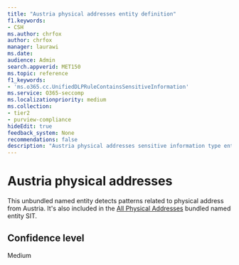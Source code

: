 ```yaml
---
title: "Austria physical addresses entity definition"
f1.keywords:
- CSH
ms.author: chrfox
author: chrfox
manager: laurawi
ms.date:
audience: Admin
search.appverid: MET150
ms.topic: reference
f1_keywords:
- 'ms.o365.cc.UnifiedDLPRuleContainsSensitiveInformation'
ms.service: O365-seccomp
ms.localizationpriority: medium
ms.collection:
- tier2
- purview-compliance
hideEdit: true
feedback_system: None
recommendations: false
description: "Austria physical addresses sensitive information type entity definition."
---
```


# Austria physical addresses

This unbundled named entity detects patterns related to physical address from Austria. It's also included in the [All Physical Addresses](sit-defn-all-physical-addresses.md) bundled named entity SIT.

## Confidence level

Medium